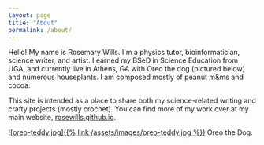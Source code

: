 ```yaml
---
layout: page
title: "About"
permalink: /about/
---
```


Hello! My name is Rosemary Wills. I'm a physics tutor, bioinformatician, science writer, and artist. I earned my BSeD in Science Education from UGA, and currently live in Athens, GA with Oreo the dog (pictured below) and numerous houseplants. I am composed mostly of peanut m&ms and cocoa.

This site is intended as a place to share both my science-related writing and crafty projects (mostly crochet). You can find more of my work over at my main website, <a href="https://rosewills.github.io">rosewills.github.io</a>.

[![oreo-teddy.jpg]({% link /assets/images/oreo-teddy.jpg %})](/assets/images/blog/tardigrade/oreo-teddy.jpg)
<span class="caption">Oreo the Dog.</span>